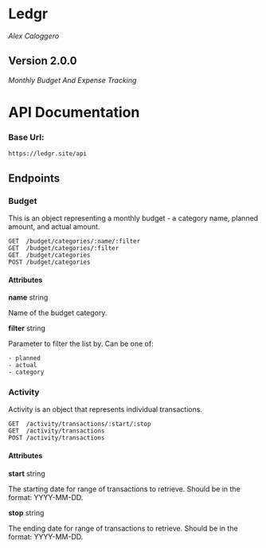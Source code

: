 # Ledgr
*Alex Caloggero*

## Version 2.0.0

*Monthly Budget And Expense Tracking*

# API Documentation

### Base Url:
`https://ledgr.site/api`

## Endpoints

### Budget
This is an object representing a monthly budget - a category name, planned amount, and actual amount.
```
GET  /budget/categories/:name/:filter
GET  /budget/categories/:filter
GET  /budget/categories
POST /budget/categories
```

#### Attributes
**name** string

Name of the budget category.

**filter** string

Parameter to filter the list by. Can be one of:

    - planned
    - actual
    - category

### Activity
Activity is an object that represents individual transactions.
```
GET  /activity/transactions/:start/:stop
GET  /activity/transactions
POST /activity/transactions
```

#### Attributes
**start** string

The starting date for range of transactions to retrieve. Should be in the format: YYYY-MM-DD.

**stop** string

The ending date for range of transactions to retrieve. Should be in the format: YYYY-MM-DD.
